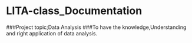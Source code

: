 # LITA-class_Documentation

###Project topic;Data Analysis
###To have the knowledge,Understanding and right application of data analysis.
